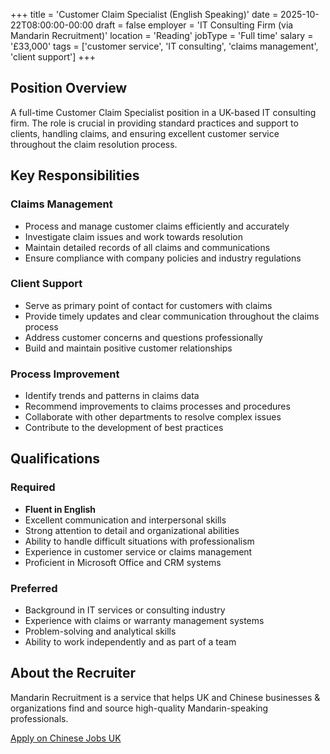 +++
title = 'Customer Claim Specialist (English Speaking)'
date = 2025-10-22T08:00:00-00:00
draft = false
employer = 'IT Consulting Firm (via Mandarin Recruitment)'
location = 'Reading'
jobType = 'Full time'
salary = '£33,000'
tags = ['customer service', 'IT consulting', 'claims management', 'client support']
+++

## Position Overview

A full-time Customer Claim Specialist position in a UK-based IT consulting firm. The role is crucial in providing standard practices and support to clients, handling claims, and ensuring excellent customer service throughout the claim resolution process.

## Key Responsibilities

### Claims Management
- Process and manage customer claims efficiently and accurately
- Investigate claim issues and work towards resolution
- Maintain detailed records of all claims and communications
- Ensure compliance with company policies and industry regulations

### Client Support
- Serve as primary point of contact for customers with claims
- Provide timely updates and clear communication throughout the claims process
- Address customer concerns and questions professionally
- Build and maintain positive customer relationships

### Process Improvement
- Identify trends and patterns in claims data
- Recommend improvements to claims processes and procedures
- Collaborate with other departments to resolve complex issues
- Contribute to the development of best practices

## Qualifications

### Required
- **Fluent in English**
- Excellent communication and interpersonal skills
- Strong attention to detail and organizational abilities
- Ability to handle difficult situations with professionalism
- Experience in customer service or claims management
- Proficient in Microsoft Office and CRM systems

### Preferred
- Background in IT services or consulting industry
- Experience with claims or warranty management systems
- Problem-solving and analytical skills
- Ability to work independently and as part of a team

## About the Recruiter

Mandarin Recruitment is a service that helps UK and Chinese businesses & organizations find and source high-quality Mandarin-speaking professionals.

[Apply on Chinese Jobs UK](https://chinesejobs.uk)

